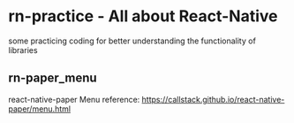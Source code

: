 # rn-practice - All about React-Native
some practicing coding for better understanding the functionality of libraries


## rn-paper_menu
react-native-paper Menu
reference: https://callstack.github.io/react-native-paper/menu.html
